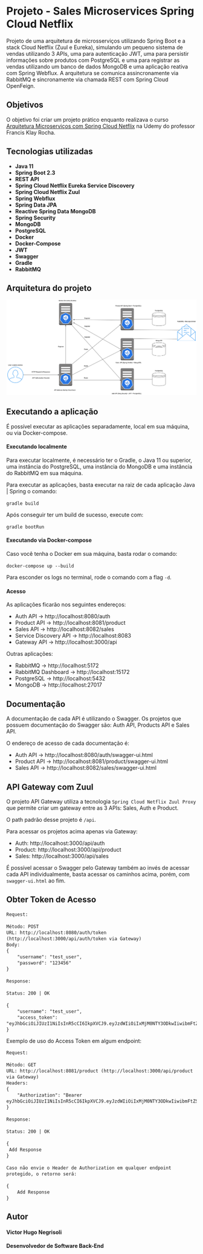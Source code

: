# Projeto - Sales Microservices Spring Cloud Netflix

Projeto de uma arquitetura de microsserviços utilizando Spring Boot e a stack Cloud Netflix (Zuul e Eureka), simulando um
pequeno sistema de vendas utilizando 3 APIs, uma para autenticação JWT, uma para persistir informações sobre produtos com PostgreSQL e uma para registrar as vendas utilizando um banco de dados MongoDB e uma aplicação reativa com Spring Webflux. A arquitetura se comunica assincronamente via RabbitMQ e sincronamente via chamada REST com Spring Cloud OpenFeign.

## Objetivos

O objetivo foi criar um projeto prático enquanto realizava o curso [Arquitetura Microserviços com Spring Cloud Netflix](https://www.udemy.com/course/spring-cloud-netflix/) na Udemy do professor Francis Klay Rocha.

## Tecnologias utilizadas

* **Java 11**
* **Spring Boot 2.3**
* **REST API**
* **Spring Cloud Netflix Eureka Service Discovery**
* **Spring Cloud Netflix Zuul**
* **Spring Webflux**
* **Spring Data JPA**
* **Reactive Spring Data MongoDB**
* **Spring Security**
* **MongoDB**
* **PostgreSQL**
* **Docker**
* **Docker-Compose**
* **JWT**
* **Swagger**
* **Gradle**
* **RabbitMQ**

## Arquitetura do projeto

![Arquitetura](https://github.com/vhnegrisoli/sales-microservices-spring-cloud-netflix/blob/master/imgs/Arquitetura%20-%20Spring%20Cloud%20Netflix.png)

## Executando a aplicação

É possível executar as aplicações separadamente, local em sua máquina, ou via Docker-compose.

#### Executando localmente

Para executar localmente, é necessário ter o Gradle, o Java 11 ou superior, uma instância do PostgreSQL, uma instância do MongoDB e uma instância do RabbitMQ em sua máquina.

Para executar as aplicações, basta executar na raiz de cada aplicação Java | Spring o comando:

`gradle build`

Após conseguir ter um build de sucesso, execute com:

`gradle bootRun`

#### Executando via Docker-compose

Caso você tenha o Docker em sua máquina, basta rodar o comando:

`docker-compose up --build`

Para esconder os logs no terminal, rode o comando com a flag `-d`.

#### Acesso

As aplicações ficarão nos seguintes endereços:

* Auth API ->               http://localhost:8080/auth
* Product API ->            http://localhost:8081/product
* Sales API ->              http://localhost:8082/sales
* Service Discovery API ->  http://localhost:8083
* Gateway API ->            http://localhost:3000/api

Outras aplicações:

* RabbitMQ ->               http://localhost:5172
* RabbitMQ Dashboard ->     http://localhost:15172
* PostgreSQL ->             http://localhost:5432
* MongoDB ->                http://localhost:27017

## Documentação

A documentação de cada API é utilizando o Swagger. Os projetos que possuem documentação do Swagger são: Auth API, Products API e Sales API.

O endereço de acesso de cada documentação é:

* Auth API ->               http://localhost:8080/auth/swagger-ui.html
* Product API ->            http://localhost:8081/product/swagger-ui.html
* Sales API ->              http://localhost:8082/sales/swagger-ui.html

## API Gateway com Zuul

O projeto API Gateway utiliza a tecnologia `Spring Cloud Netflix Zuul Proxy` que permite criar um gateway entre as 3 APIs: Sales, Auth e Product.

O path padrão desse projeto é `/api`.

Para acessar os projetos acima apenas via Gateway:

* Auth:                     http://localhost:3000/api/auth
* Product:                  http://localhost:3000/api/product
* Sales:                    http://localhost:3000/api/sales

É possível acessar o Swagger pelo Gateway também ao invés de acessar cada API individualmente, basta acessar os caminhos acima, porém, com `swagger-ui.html` ao fim.

## Obter Token de Acesso

```
Request:

Método: POST
URL: http://localhost:8080/auth/token (http://localhost:3000/api/auth/token via Gateway)
Body: 
{
    "username": "test_user",
    "password": "123456"
}

Response:

Status: 200 | OK

{
    "username": "test_user",
    "access_token": "eyJhbGciOiJIUzI1NiIsInR5cCI6IkpXVCJ9.eyJzdWIiOiIxMjM0NTY3ODkwIiwibmFtZSI6IkpvaG4gRG9lIiwiaWF0IjoxNTE2MjM5MDIyfQ.SflKxwRJSMeKKF2QT4fwpMeJf36POk6yJV_adQssw5c"
}

```

Exemplo de uso do Access Token em algum endpoint:

```
Request:

Método: GET
URL: http://localhost:8081/product (http://localhost:3000/api/product via Gateway)
Headers: 
{
    "Authorization": "Bearer eyJhbGciOiJIUzI1NiIsInR5cCI6IkpXVCJ9.eyJzdWIiOiIxMjM0NTY3ODkwIiwibmFtZSI6IkpvaG4gRG9lIiwiaWF0IjoxNTE2MjM5MDIyfQ.SflKxwRJSMeKKF2QT4fwpMeJf36POk6yJV_adQssw5c"
}

Response:

Status: 200 | OK

{
 Add Response    
}

Caso não envie o Header de Authorization em qualquer endpoint protegido, o retorno será:

{
    Add Response
}

```

## Autor

#### Victor Hugo Negrisoli
#### Desenvolvedor de Software Back-End
